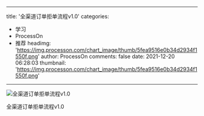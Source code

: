 
---
title: '全渠道订单拒单流程v1.0'
categories: 
 - 学习
 - ProcessOn
 - 推荐
headimg: 'https://img.processon.com/chart_image/thumb/5fea9516e0b34d2934f1550f.png'
author: ProcessOn
comments: false
date: 2021-12-20 06:28:03
thumbnail: 'https://img.processon.com/chart_image/thumb/5fea9516e0b34d2934f1550f.png'
---

<div>   
<img class="thumb" alt="全渠道订单拒单流程v1.0" src="https://img.processon.com/chart_image/thumb/5fea9516e0b34d2934f1550f.png" referrerpolicy="no-referrer">
<p>全渠道订单拒单流程v1.0</p>  
</div>
            